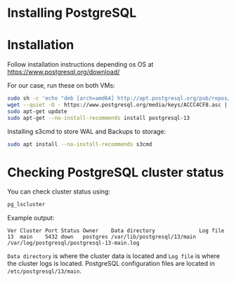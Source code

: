 Installing PostgreSQL
=====================

# Installation

Follow installation instructions depending os OS at https://www.postgresql.org/download/

For our case, run these on both VMs:

``` bash
sudo sh -c 'echo "deb [arch=amd64] http://apt.postgresql.org/pub/repos/apt $(lsb_release -cs)-pgdg main" > /etc/apt/sources.list.d/pgdg.list'
wget --quiet -O - https://www.postgresql.org/media/keys/ACCC4CF8.asc | sudo apt-key add -
sudo apt-get update
sudo apt-get --no-install-recommends install postgresql-13
```

Installing s3cmd to store WAL and Backups to storage:

``` bash
sudo apt install --no-install-recommends s3cmd
```

# Checking PostgreSQL cluster status

You can check cluster status using:

``` bash
pg_lscluster
```

Example output:

```
Ver Cluster Port Status Owner    Data directory              Log file
13  main    5432 down   postgres /var/lib/postgresql/13/main /var/log/postgresql/postgresql-13-main.log
```

`Data directory` is where the cluster data is located and `Log file` is where the cluster logs is located. PostgreSQL configuration files are located in `/etc/postgresql/13/main`.
